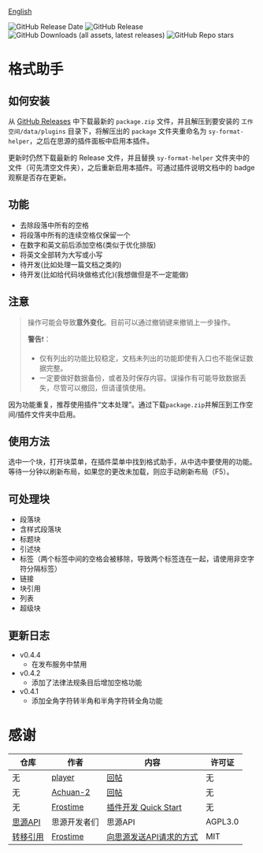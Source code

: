[English](https://github.com/emptylight370/sy-format-helper/blob/main/README.md)

![GitHub Release Date](https://img.shields.io/github/release-date/emptylight370/sy-format-helper?display_date=published_at&link=https%3A%2F%2Fgithub.com%2Femptylight370%2Fsy-format-helper/releases/latest)
![GitHub Release](https://img.shields.io/github/v/release/emptylight370/sy-format-helper?link=https%3A%2F%2Fgithub.com%2Femptylight370%2Fsy-format-helper/releases/latest)
![GitHub Downloads (all assets, latest releases)](https://img.shields.io/github/downloads/emptylight370/sy-format-helper/latest/total?link=https%3A%2F%2Fgithub.com%2Femptylight370%2Fsy-format-helper)
![GitHub Repo stars](https://img.shields.io/github/stars/emptylight370/sy-format-helper?link=https%3A%2F%2Fgithub.com%2Femptylight370%2Fsy-format-helper)

# 格式助手

## 如何安装

从 [GitHub Releases](https://github.com/emptylight370/sy-format-helper/releases/latest) 中下载最新的 `package.zip` 文件，并且解压到要安装的 `工作空间/data/plugins` 目录下，将解压出的 `package` 文件夹重命名为 `sy-format-helper`，之后在思源的插件面板中启用本插件。

更新时仍然下载最新的 Release 文件，并且替换 `sy-format-helper` 文件夹中的文件（可先清空文件夹），之后重新启用本插件。可通过插件说明文档中的 badge 观察是否存在更新。

## 功能

- 去除段落中所有的空格
- 将段落中所有的连续空格仅保留一个
- 在数字和英文前后添加空格(类似于优化排版)
- 将英文全部转为大写或小写
- 待开发(比如处理一篇文档之类的)
- 待开发(比如给代码块做格式化)(我想做但是不一定能做)

## 注意

> 操作可能会导致**意外变化**。目前可以通过撤销键来撤销上一步操作。
>
> **警告**❗：
>
> - 仅有列出的功能比较稳定，文档未列出的功能即使有入口也不能保证数据完整。
> - 一定要做好数据备份，或者及时保存内容。误操作有可能导致数据丢失，尽管可以撤回，但请谨慎使用。

因为功能重复，推荐使用插件“文本处理”。通过下载`package.zip`并解压到工作空间/插件文件夹中启用。

## 使用方法

选中一个块，打开块菜单，在插件菜单中找到格式助手，从中选中要使用的功能。  
等待一分钟以刷新布局，如果您的更改未加载，则应手动刷新布局（F5）。

## 可处理块

- 段落块
- 含样式段落块
- 标题块
- 引述块
- 标签（两个标签中间的空格会被移除，导致两个标签连在一起，请使用非空字符分隔标签）
- 链接
- 块引用
- 列表
- 超级块

## 更新日志

- v0.4.4
  - 在发布服务中禁用
- v0.4.2
  - 添加了法律法规条目后增加空格功能
- v0.4.1
  - 添加全角字符转半角和半角字符转全角功能

# 感谢

| 仓库                                                                      | 作者                                          | 内容                                                                                         | 许可证  |
| ------------------------------------------------------------------------- | --------------------------------------------- | -------------------------------------------------------------------------------------------- | ------- |
| 无                                                                        | [player](https://ld246.com/member/player)     | [回帖](https://ld246.com/article/1734443320794/comment/1734444819260#comments)               | 无      |
| 无                                                                        | [Achuan-2](https://ld246.com/member/Achuan-2) | [回帖](https://ld246.com/article/1734443320794/comment/1734451724612?r=EmptyLight#comments)  | 无      |
| 无                                                                        | [Frostime](https://ld246.com/member/Frostime) | [插件开发 Quick Start](https://ld246.com/article/1723732790981)                              | 无      |
| [思源API](https://github.com/siyuan-note/siyuan/blob/master/API_zh_CN.md) | 思源开发者们                                  | 思源API                                                                                      | AGPL3.0 |
| [转移引用](https://github.com/frostime/sy-transfer-refs)                  | [Frostime](https://github.com/frostime)       | [向思源发送API请求的方式](https://github.com/frostime/sy-transfer-refs/blob/main/src/api.ts) | MIT     |
